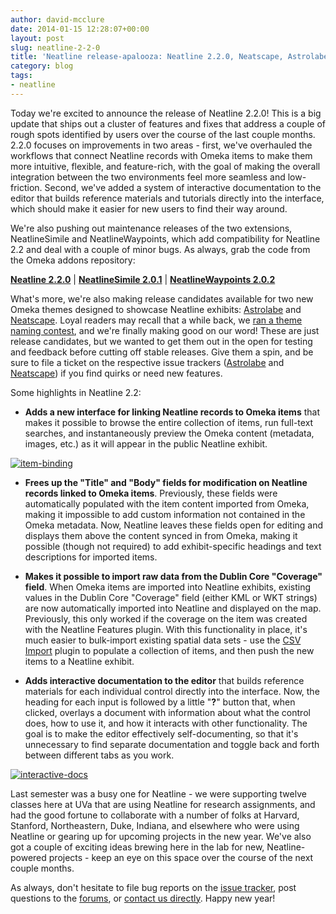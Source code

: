 ```yaml
---
author: david-mcclure
date: 2014-01-15 12:28:07+00:00
layout: post
slug: neatline-2-2-0
title: 'Neatline release-apalooza: Neatline 2.2.0, Neatscape, Astrolabe'
category: blog
tags:
- neatline
---
```


Today we're excited to announce the release of Neatline 2.2.0! This is a big update that ships out a cluster of features and fixes that address a couple of rough spots identified by users over the course of the last couple months. 2.2.0 focuses on improvements in two areas - first, we've overhauled the workflows that connect Neatline records with Omeka items to make them more intuitive, flexible, and feature-rich, with the goal of making the overall integration between the two environments feel more seamless and low-friction. Second, we've added a system of interactive documentation to the editor that builds reference materials and tutorials directly into the interface, which should make it easier for new users to find their way around.

We're also pushing out maintenance releases of the two extensions, NeatlineSimile and NeatlineWaypoints, which add compatibility for Neatline 2.2 and deal with a couple of minor bugs. As always, grab the code from the Omeka addons repository:

**[Neatline 2.2.0](http://omeka.org/add-ons/plugins/neatline/)** | **[NeatlineSimile 2.0.1](http://omeka.org/add-ons/plugins/neatlinesimile/)** | **[NeatlineWaypoints 2.0.2](http://omeka.org/add-ons/plugins/neatlinewaypoints/)**

What's more, we're also making release candidates available for two new Omeka themes designed to showcase Neatline exhibits: [Astrolabe](http://omeka.org/add-ons/themes/astrolabe/) and [Neatscape](http://omeka.org/add-ons/themes/neatscape/). Loyal readers may recall that a while back, we [ran a theme naming contest](http://www.scholarslab.org/announcements/neatline-omeka-theme-name-winners/), and we're finally making good on our word! These are just release candidates, but we wanted to get them out in the open for testing and feedback before cutting off stable releases. Give them a spin, and be sure to file a ticket on the respective issue trackers ([Astrolabe](https://github.com/scholarslab/astrolabe/issues) and [Neatscape](https://github.com/scholarslab/neatscape/issues)) if you find quirks or need new features.

Some highlights in Neatline 2.2:






  * **Adds a new interface for linking Neatline records to Omeka items** that makes it possible to browse the entire collection of items, run full-text searches, and instantaneously preview the Omeka content (metadata, images, etc.) as it will appear in the public Neatline exhibit.

[![item-binding](http://dclure.org/wp-content/uploads/2014/01/item-binding.gif)](http://dclure.org/wp-content/uploads/2014/01/item-binding.gif)





  * **Frees up the "Title" and "Body" fields for modification on Neatline records linked to Omeka items**. Previously, these fields were automatically populated with the item content imported from Omeka, making it impossible to add custom information not contained in the Omeka metadata. Now, Neatline leaves these fields open for editing and displays them above the content synced in from Omeka, making it possible (though not required) to add exhibit-specific headings and text descriptions for imported items.



  * **Makes it possible to import raw data from the Dublin Core "Coverage" field**. When Omeka items are imported into Neatline exhibits, existing values in the Dublin Core "Coverage" field (either KML or WKT strings) are now automatically imported into Neatline and displayed on the map. Previously, this only worked if the coverage on the item was created with the Neatline Features plugin. With this functionality in place, it's much easier to bulk-import existing spatial data sets - use the [CSV Import](http://omeka.org/add-ons/plugins/csv-import/) plugin to populate a collection of items, and then push the new items to a Neatline exhibit.




  * **Adds interactive documentation to the editor** that builds reference materials for each individual control directly into the interface. Now, the heading for each input is followed by a little "**?**" button that, when clicked, overlays a document with information about what the control does, how to use it, and how it interacts with other functionality. The goal is to make the editor effectively self-documenting, so that it's unnecessary to find separate documentation and toggle back and forth between different tabs as you work.

[![interactive-docs](http://dclure.org/wp-content/uploads/2014/01/interactive-docs.gif)](http://dclure.org/wp-content/uploads/2014/01/interactive-docs.gif)






Last semester was a busy one for Neatline - we were supporting twelve classes here at UVa that are using Neatline for research assignments, and had the good fortune to collaborate with a number of folks at Harvard, Stanford, Northeastern, Duke, Indiana, and elsewhere who were using Neatline or gearing up for upcoming projects in the new year. We've also got a couple of exciting ideas brewing here in the lab for new, Neatline-powered projects - keep an eye on this space over the course of the next couple months.

As always, don't hesitate to file bug reports on the [issue tracker](https://github.com/scholarslab/Neatline/issues), post questions to the [forums](http://omeka.org/forums/forum/plugins), or [contact us directly](mailto:neatline@collab.itc.virginia.edu). Happy new year!
